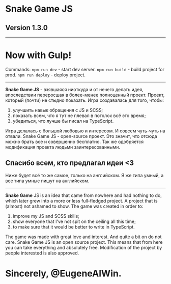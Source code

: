 # Snake Game JS

## Version 1.3.0

---

# Now with Gulp!

Commands:
`npm run dev` - start dev server.
`npm run build` - build project for prod.
`npm run deploy` - deploy project.

---

**Snake Game JS** - взявшаяся ниоткуда и от нечего делать идея, впоследствии переросшая в более-менее полноценный проект.
Проект, который (почти) не стыдно показать.
Игра создавалась для того, чтобы:

1. улучшить навык обращения с JS и SCSS;
2. показать всем, что я тут не плевал в потолок всё это время;
3. убедиться, что лучше бы писал на TypeScript.

Игра делалась с большой любовью и интересом. И совсем чуть-чуть на отвали.
Snake Game JS - open-source проект. Это значит, что отсюда можно брать все и совершенно бесплатно.
Так же одобряется модификация проекта людьми заинтересованными.

## Спасибо всем, кто предлагал идеи <3

Ниже будет всё то же самое, только на английском. Я же типа умный, а все типа умные пишут на английском.

---

**Snake Game** JS is an idea that came from nowhere and had nothing to do, which later grew into a more or less full-fledged project.
A project that is (almost) not ashamed to show.
The game was created in order to:

1. improve my JS and SCSS skills;
2. show everyone that I've not spit on the ceiling all this time;
3. to make sure that it would be better to write in TypeScript.

The game was made with great love and interest. And quite a bit on do not care.
Snake Game JS is an open source project. This means that from here you can take everything and absolutely free.
Modification of the project by people interested is also approved.

# Sincerely, @EugeneAlWin.
